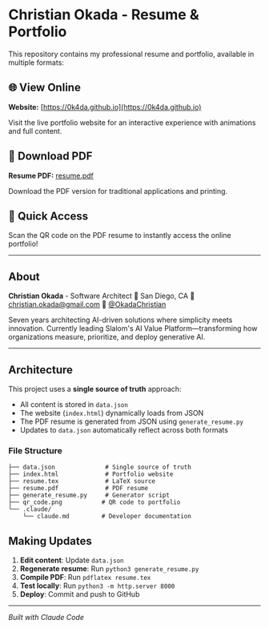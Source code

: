 # Christian Okada - Resume & Portfolio

This repository contains my professional resume and portfolio, available in multiple formats:

## 🌐 View Online
**Website:** [https://0k4da.github.io](https://0k4da.github.io)

Visit the live portfolio website for an interactive experience with animations and full content.

## 📄 Download PDF
**Resume PDF:** [resume.pdf](resume.pdf)

Download the PDF version for traditional applications and printing.

## 📱 Quick Access
Scan the QR code on the PDF resume to instantly access the online portfolio!

---

## About

**Christian Okada** - Software Architect
📍 San Diego, CA
📧 christian.okada@gmail.com
🐙 [@OkadaChristian](https://github.com/OkadaChristian)

Seven years architecting AI-driven solutions where simplicity meets innovation. Currently leading Slalom's AI Value Platform—transforming how organizations measure, prioritize, and deploy generative AI.

---

## Architecture

This project uses a **single source of truth** approach:
- All content is stored in `data.json`
- The website (`index.html`) dynamically loads from JSON
- The PDF resume is generated from JSON using `generate_resume.py`
- Updates to `data.json` automatically reflect across both formats

### File Structure
```
├── data.json              # Single source of truth
├── index.html             # Portfolio website
├── resume.tex             # LaTeX source
├── resume.pdf             # PDF resume
├── generate_resume.py     # Generator script
├── qr_code.png           # QR code to portfolio
└── .claude/
    └── claude.md         # Developer documentation
```

## Making Updates

1. **Edit content**: Update `data.json`
2. **Regenerate resume**: Run `python3 generate_resume.py`
3. **Compile PDF**: Run `pdflatex resume.tex`
4. **Test locally**: Run `python3 -m http.server 8000`
5. **Deploy**: Commit and push to GitHub

---

*Built with Claude Code*
